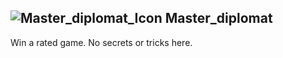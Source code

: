 ## ![Master_diplomat_Icon](https://raw.githubusercontent.com/1IlIl/wikidata/main/achievement_icons/Master_diplomat.png) Master_diplomat





Win a rated game. No secrets or tricks here.

